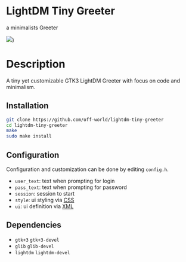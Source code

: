 # LightDM Tiny Greeter

a minimalists Greeter

![](https://i.imgur.com/yhZokfM.png))

# Description

A tiny yet customizable GTK3 LightDM Greeter with focus on code and minimalism.

## Installation

```bash
git clone https://github.com/off-world/lightdm-tiny-greeter
cd lightdm-tiny-greeter
make
sudo make install
```

## Configuration

Configuration and customization can be done by editing `config.h`.

- `user_text`: text when prompting for login
- `pass_text`: text when prompting for password
- `session`: session to start
- `style`: ui styling via [CSS](https://developer.gnome.org/gtk3/stable/chap-css-overview.html)
- `ui`: ui definition via [XML](https://developer.gnome.org/pygtk/stable/class-gtkbuilder.html)

## Dependencies

- `gtk+3` `gtk+3-devel`
- `glib` `glib-devel`
- `lightdm` `lightdm-devel`

